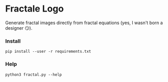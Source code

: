 # Fractale Logo

Generate fractal images directly from fractal equations (yes, I wasn't born a designer :smirk:).

### Install

    pip install --user -r requirements.txt

### Help

    python3 fractal.py --help

